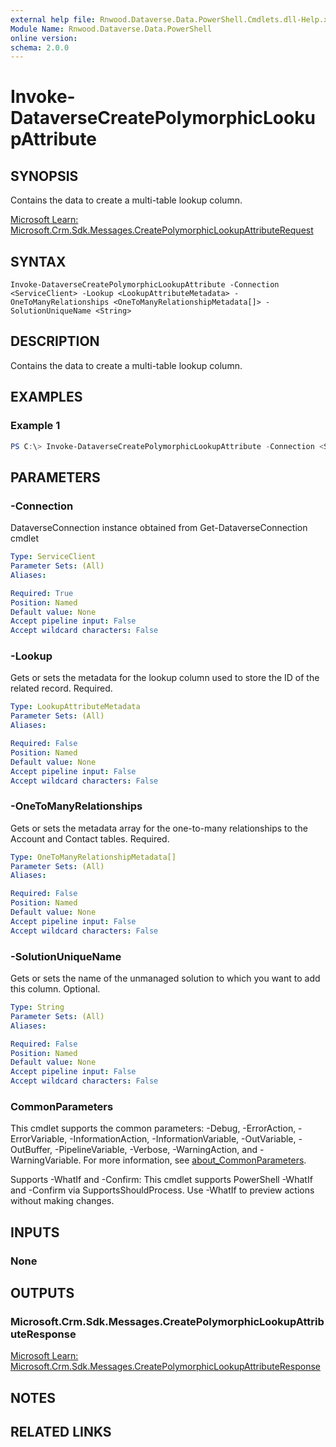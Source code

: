 ```yaml
---
external help file: Rnwood.Dataverse.Data.PowerShell.Cmdlets.dll-Help.xml
Module Name: Rnwood.Dataverse.Data.PowerShell
online version:
schema: 2.0.0
---
```


# Invoke-DataverseCreatePolymorphicLookupAttribute

## SYNOPSIS
Contains the data to create a multi-table lookup column.

[Microsoft Learn: Microsoft.Crm.Sdk.Messages.CreatePolymorphicLookupAttributeRequest](https://learn.microsoft.com/dotnet/api/Microsoft.Crm.Sdk.Messages.CreatePolymorphicLookupAttributeRequest)

## SYNTAX

```
Invoke-DataverseCreatePolymorphicLookupAttribute -Connection <ServiceClient> -Lookup <LookupAttributeMetadata> -OneToManyRelationships <OneToManyRelationshipMetadata[]> -SolutionUniqueName <String>
```

## DESCRIPTION
Contains the data to create a multi-table lookup column.

## EXAMPLES

### Example 1
```powershell
PS C:\> Invoke-DataverseCreatePolymorphicLookupAttribute -Connection <ServiceClient> -Lookup <LookupAttributeMetadata> -OneToManyRelationships <OneToManyRelationshipMetadata[]> -SolutionUniqueName <String>
```

## PARAMETERS

### -Connection
DataverseConnection instance obtained from Get-DataverseConnection cmdlet

```yaml
Type: ServiceClient
Parameter Sets: (All)
Aliases:

Required: True
Position: Named
Default value: None
Accept pipeline input: False
Accept wildcard characters: False
```

### -Lookup
Gets or sets the metadata for the lookup column used to store the ID of the related record. Required.

```yaml
Type: LookupAttributeMetadata
Parameter Sets: (All)
Aliases:

Required: False
Position: Named
Default value: None
Accept pipeline input: False
Accept wildcard characters: False
```

### -OneToManyRelationships
Gets or sets the metadata array for the one-to-many relationships to the Account and Contact tables. Required.

```yaml
Type: OneToManyRelationshipMetadata[]
Parameter Sets: (All)
Aliases:

Required: False
Position: Named
Default value: None
Accept pipeline input: False
Accept wildcard characters: False
```

### -SolutionUniqueName
Gets or sets the name of the unmanaged solution to which you want to add this column. Optional.

```yaml
Type: String
Parameter Sets: (All)
Aliases:

Required: False
Position: Named
Default value: None
Accept pipeline input: False
Accept wildcard characters: False
```

### CommonParameters
This cmdlet supports the common parameters: -Debug, -ErrorAction, -ErrorVariable, -InformationAction, -InformationVariable, -OutVariable, -OutBuffer, -PipelineVariable, -Verbose, -WarningAction, and -WarningVariable. For more information, see [about_CommonParameters](http://go.microsoft.com/fwlink/?LinkID=113216).

Supports -WhatIf and -Confirm: This cmdlet supports PowerShell -WhatIf and -Confirm via SupportsShouldProcess. Use -WhatIf to preview actions without making changes.

## INPUTS

### None
## OUTPUTS

### Microsoft.Crm.Sdk.Messages.CreatePolymorphicLookupAttributeResponse
[Microsoft Learn: Microsoft.Crm.Sdk.Messages.CreatePolymorphicLookupAttributeResponse](https://learn.microsoft.com/dotnet/api/Microsoft.Crm.Sdk.Messages.CreatePolymorphicLookupAttributeResponse)
## NOTES

## RELATED LINKS
